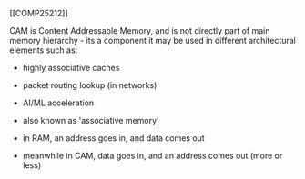 [[COMP25212]]

CAM is Content Addressable Memory, and is not directly part of main memory hierarchy - its a component it may be used in different architectural elements such as:
- highly associative caches
- packet routing lookup (in networks)
- AI/ML acceleration

- also known as 'associative memory'

- in RAM, an address goes in, and data comes out
- meanwhile in CAM, data goes in, and an address comes out (more or less)